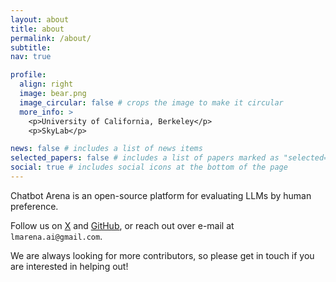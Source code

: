 ```yaml
---
layout: about
title: about
permalink: /about/
subtitle:
nav: true

profile:
  align: right
  image: bear.png
  image_circular: false # crops the image to make it circular
  more_info: >
    <p>University of California, Berkeley</p>
    <p>SkyLab</p>

news: false # includes a list of news items
selected_papers: false # includes a list of papers marked as "selected={true}"
social: true # includes social icons at the bottom of the page
---
```


Chatbot Arena is an open-source platform for evaluating LLMs by human preference.

Follow us on [X](https://x.com/lmsysorg) and [GitHub](https://github.com/chatbot-arena), or reach out over e-mail at `lmarena.ai@gmail.com`.

We are always looking for more contributors, so please get in touch if you are interested in helping out!
